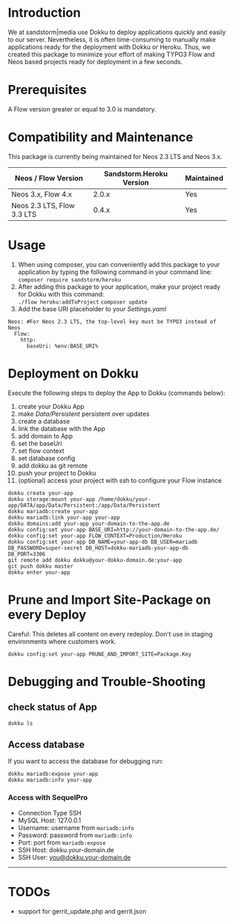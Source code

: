 # Introduction
We at sandstorm|media use Dokku to deploy applications quickly and easily to our server. Nevertheless, it is often time-consuming to manually make applications ready for the deployment with Dokku or Heroku. Thus, we created this package to minimize your effort of making TYPO3 Flow and Neos based projects ready for deployment in a few seconds.

# Prerequisites
A Flow version greater or equal to 3.0 is mandatory.

# Compatibility and Maintenance
This package is currently being maintained for Neos 2.3 LTS and Neos 3.x.

| Neos / Flow Version        | Sandstorm.Heroku Version         | Maintained |
|----------------------------|----------------------------------|------------|
| Neos 3.x, Flow 4.x         | 2.0.x                            | Yes        |
| Neos 2.3 LTS, Flow 3.3 LTS | 0.4.x                            | Yes        |

# Usage

1. When using composer, you can conveniently add this package to your application by typing the following command in your command line:  
    `composer require sandstorm/heroku`
2. After adding this package to your application, make your project ready for Dokku with this command:  
    `./flow heroku:addToProject`
    `composer update`
3. Add the base URI placeholder to your *Settings.yaml*

```
Neos: #For Neos 2.3 LTS, the top-level key must be TYPO3 instead of Neos
  Flow:
    http:
      baseUri: %env:BASE_URI%
```

# Deployment on Dokku

Execute the following steps to deploy the App to Dokku (commands below):

1. create your Dokku App
1. make *Data/Persistent* persistent over updates
1. create a database
1. link the database with the App
1. add domain to App
1. set the baseUri
1. set flow context
1. set database config
1. add dokku as git remote
1. push your project to Dokku
1. (optional) access your project with ssh to configure your Flow instance

``` 
dokku create your-app
dokku storage:mount your-app /home/dokku/your-app/DATA/app/Data/Persistent:/app/Data/Persistent
dokku mariadb:create your-app
dokku mariadb:link your-app your-app
dokku domains:add your-app your-domain-to-the-app.de
dokku config:set your-app BASE_URI=http://your-domain-to-the-app.de/
dokku config:set your-app FLOW_CONTEXT=Production/Heroku
dokku config:set your-app DB_NAME=your-app-db DB_USER=mariadb DB_PASSWORD=super-secret DB_HOST=dokku-mariadb-your-app-db DB_PORT=3306
git remote add dokku dokku@your-dokku-domain.de:your-app
git push dokku master
dokku enter your-app
```

# Prune and Import Site-Package on every Deploy

Careful: This deletes all content on every redeploy. Don't use in staging environments where customers work.

```
dokku config:set your-app PRUNE_AND_IMPORT_SITE=Package.Key
```

# Debugging and Trouble-Shooting

## check status of App

```
dokku ls
```

## Access database

If you want to access the database for debugging run:

```
dokku mariadb:expose your-app
dokku mariadb:info your-app
```

### Access with SequelPro
* Connection Type SSH
* MySQL Host: 127.0.0.1
* Username: username from `mariadb:info`
* Password: password from `mariadb:info`
* Port: port from `mariadb:expose`
* SSH Host: dokku.your-domain.de
* SSH User: you@dokku.your-domain.de

---

# TODOs

* support for gerrit_update.php and gerrit.json
